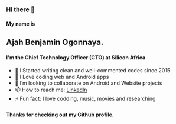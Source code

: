 ### Hi there 👋

<!--
**Ajah-Benjamin/Ajah-Benjamin** is a ✨ _special_ ✨ repository because its `README.md` (this file) appears on your GitHub profile.

Here are some ideas to get you started:

- 🔭 I’m currently working on ...
- 🌱 I’m currently learning ...
- 👯 I’m looking to collaborate on ...
- 🤔 I’m looking for help with ...
- 💬 Ask me about ...
- 📫 How to reach me: ...
- 😄 Pronouns: ...
- ⚡ Fun fact: ...
-->

#### My name is 
## Ajah Benjamin Ogonnaya. 
#### I'm the Chief Technology Officer (CTO) at Silicon Africa
- 🔭 I Started writing clean and well-commented codes since 2015
- 🔭 I Love coding web and Android apps
- 👯 I’m looking to collaborate on Android  and Website  projects
- 📫 How to reach me: [LinkedIn](https://www.linkedin.com/in/ajah-ogonnaya-benjamin-866246150/)
- ⚡ Fun fact: I love codding, music, movies and researching

#### Thanks for checking out my Github profile.


